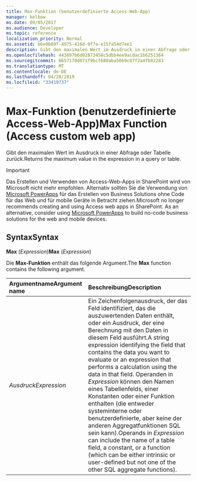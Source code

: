 ```yaml
---
title: Max-Funktion (benutzerdefinierte Access-Web-App)
manager: kelbow
ms.date: 09/05/2017
ms.audience: Developer
ms.topic: reference
localization_priority: Normal
ms.assetid: b6e0b89f-4975-416d-9f7a-e15fa54d7ee1
description: Gibt den maximalen Wert im Ausdruck in einer Abfrage oder Tabelle zurück.
ms.openlocfilehash: 443897b6d02873458c5dbb4ee9acdac1b6251364
ms.sourcegitcommit: 8657170d071f9bcf680aba50b9c07f2a4fb82283
ms.translationtype: MT
ms.contentlocale: de-DE
ms.lasthandoff: 04/28/2019
ms.locfileid: "33419737"
---
```

# <a name="max-function-access-custom-web-app"></a><span data-ttu-id="2e806-103">Max-Funktion (benutzerdefinierte Access-Web-App)</span><span class="sxs-lookup"><span data-stu-id="2e806-103">Max Function (Access custom web app)</span></span>

<span data-ttu-id="2e806-104">Gibt den maximalen Wert im Ausdruck in einer Abfrage oder Tabelle zurück.</span><span class="sxs-lookup"><span data-stu-id="2e806-104">Returns the maximum value in the expression in a query or table.</span></span>
  
> [!IMPORTANT]
> <span data-ttu-id="2e806-p101">Das Erstellen und Verwenden von Access-Web-Apps in SharePoint wird von Microsoft nicht mehr empfohlen. Alternativ sollten Sie die Verwendung von [Microsoft PowerApps](https://powerapps.microsoft.com/en-us/) für das Erstellen von Business Solutions ohne Code für das Web und für mobile Geräte in Betracht ziehen.</span><span class="sxs-lookup"><span data-stu-id="2e806-p101">Microsoft no longer recommends creating and using Access web apps in SharePoint. As an alternative, consider using [Microsoft PowerApps](https://powerapps.microsoft.com/en-us/) to build no-code business solutions for the web and mobile devices.</span></span> 
  
## <a name="syntax"></a><span data-ttu-id="2e806-107">Syntax</span><span class="sxs-lookup"><span data-stu-id="2e806-107">Syntax</span></span>

 <span data-ttu-id="2e806-108">**Max** (*Expression*)</span><span class="sxs-lookup"><span data-stu-id="2e806-108">**Max** (*Expression*)</span></span> 
  
<span data-ttu-id="2e806-109">Die **Max-Funktion** enthält das folgende Argument.</span><span class="sxs-lookup"><span data-stu-id="2e806-109">The **Max** function contains the following argument.</span></span> 
  
|<span data-ttu-id="2e806-110">**Argumentname**</span><span class="sxs-lookup"><span data-stu-id="2e806-110">**Argument name**</span></span>|<span data-ttu-id="2e806-111">**Beschreibung**</span><span class="sxs-lookup"><span data-stu-id="2e806-111">**Description**</span></span>|
|:-----|:-----|
| <span data-ttu-id="2e806-112">*Ausdruck*</span><span class="sxs-lookup"><span data-stu-id="2e806-112">*Expression*</span></span>  <br/> |<span data-ttu-id="2e806-113">Ein Zeichenfolgenausdruck, der das Feld identifiziert, das die auszuwertenden Daten enthält, oder ein Ausdruck, der eine Berechnung mit den Daten in diesem Feld ausführt.</span><span class="sxs-lookup"><span data-stu-id="2e806-113">A string expression identifying the field that contains the data you want to evaluate or an expression that performs a calculation using the data in that field.</span></span> <span data-ttu-id="2e806-114">Operanden in *Expression* können den Namen eines Tabellenfelds, einer Konstanten oder einer Funktion enthalten (die entweder systeminterne oder benutzerdefinierte, aber keine der anderen Aggregatfunktionen SQL sein kann).</span><span class="sxs-lookup"><span data-stu-id="2e806-114">Operands in  *Expression*  can include the name of a table field, a constant, or a function (which can be either intrinsic or user-defined but not one of the other SQL aggregate functions).</span></span>  <br/> |
   

